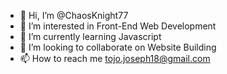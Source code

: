 - 👋 Hi, I’m @ChaosKnight77
- 👀 I’m interested in Front-End Web Development
- 🌱 I’m currently learning Javascript
- 💞️ I’m looking to collaborate on Website Building
- 📫 How to reach me tojo.joseph18@gmail.com

<!---
ChaosKnight77/ChaosKnight77 is a ✨ special ✨ repository because its `README.md` (this file) appears on your GitHub profile.
You can click the Preview link to take a look at your changes.
--->
